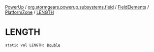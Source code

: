 [PowerUp](../../../index.md) / [org.stormgears.powerup.subsystems.field](../../index.md) / [FieldElements](../index.md) / [PlatformZone](index.md) / [LENGTH](./-l-e-n-g-t-h.md)

# LENGTH

`static val LENGTH: `[`Double`](https://kotlinlang.org/api/latest/jvm/stdlib/kotlin/-double/index.html)